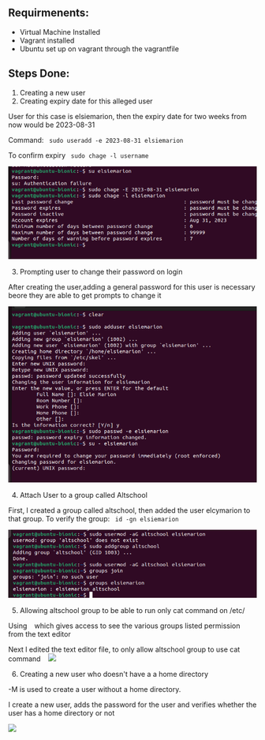 ## Requirmenents:
- Virtual Machine Installed
- Vagrant installed 
- Ubuntu set up on vagrant through the vagrantfile


## Steps Done:
 1. Creating a new user
 2. Creating expiry date for this alleged user

 User for this case is elsiemarion, then the expiry date for two weeks from now would be 2023-08-31

 Command: ``` sudo useradd -e 2023-08-31 elsiemarion```

 To confirm expiry ``` sudo chage -l username```

![Creating expiry date](Screenshots/2.expiryforuseraccount.png)


3. Prompting user to change their password on login

After creating the user,adding a general password for this user is necessary beore they are able to get prompts to change it

![](Screenshots/1&3.usercreationpasswordprompt.png)

4. Attach User to a group called Altschool

First, l created a group called altschool, then added the user elcymarion to that group.
To verify the group:  ``` id -gn elsiemarion```

![](Screenshots/4.useradded2group.png)


5.  Allowing altschool group to be able to run only cat command on /etc/

Using ``` ``` which gives access  to see the various groups listed permission from the text editor

Next l edited the text editor file, to only allow altschool group to use cat command
``` ``` 
![](5b.nanofile.png)

6. Creating a new user who doesn't have a a home directory

 -M is used to create a user without a home directory.

 I create a new user, adds the password for the user and verifies whether the user has a home directory or not 

 ![](6.nohomedirectoryforuser.png)
